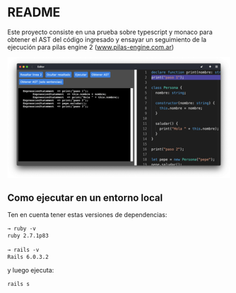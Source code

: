 # README

Este proyecto consiste en una prueba sobre typescript y monaco para obtener
el AST del código ingresado y ensayar un seguimiento de la ejecución para
pilas engine 2 (www.pilas-engine.com.ar)

![](extras/captura.png)

## Como ejecutar en un entorno local

Ten en cuenta tener estas versiones de dependencias:

```
→ ruby -v
ruby 2.7.1p83

→ rails -v
Rails 6.0.3.2
```

y luego ejecuta:

```
rails s
```
